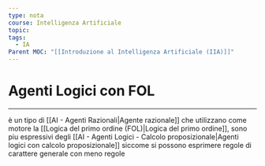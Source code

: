 ```yaml
---
type: nota
course: Intelligenza Artificiale
topic: 
tags:
  - IA
Parent MOC: "[[Introduzione al Intelligenza Artificiale (IIA)]]"
---
```


# Agenti Logici con FOL
---
è un tipo  di [[AI - Agenti Razionali|Agente razionale]] che utilizzano come motore la [[Logica del primo ordine (FOL)|Logica del primo ordine]], sono piu espressivi degli [[AI - Agenti Logici - Calcolo proposizionale|Agenti logici con calcolo proposizionale]] siccome si possono esprimere regole di carattere generale con meno regole 

